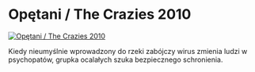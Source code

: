Opętani / The Crazies 2010 
=============
[![Opętani / The Crazies 2010 ](http://vidos.pl/images/player.gif)](http://vidos.pl/opetani-the-crazies-2010)

 Kiedy nieumyślnie wprowadzony do rzeki zabójczy wirus zmienia ludzi w psychopatów, grupka ocalałych szuka bezpiecznego schronienia.
